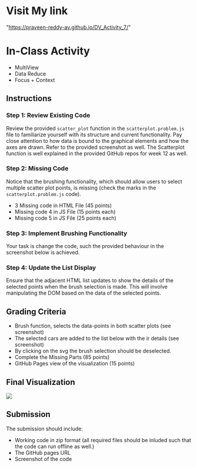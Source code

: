 # Visit My link
"https://praveen-reddy-av.github.io/DV_Activity_7/"




# In-Class Activity 
- MultiView 
- Data Reduce
- Focus + Context

## Instructions

### Step 1: Review Existing Code
Review the provided `scatter_plot` function in the `scatterplot.problem.js` file to familiarize yourself with its structure and current functionality. Pay close attention to how data is bound to the graphical elements and how the axes are drawn. Refer to the provided screenshot as well.
The Scatterplot function is well explained in the provided GitHub repos for week 12 as well.

### Step 2: Missing Code 
Notice that the brushing functionality, which should allow users to select multiple scatter plot points, is missing (check the marks in the `scatterplot.problem.js` code).
- 3 Missing code in HTML File (45 points) 
- Missing code 4 in JS File  (15 points each)
- Missing code 5 in JS File  (25 points each)

### Step 3: Implement Brushing Functionality
Your task is change the code, such the provided behaviour in the screenshot below is achieved.

### Step 4: Update the List Display
Ensure that the adjacent HTML list updates to show the details of the selected points when the brush selection is made. This will involve manipulating the DOM based on the data of the selected points.


## Grading Criteria
- Brush function, selects the data-points in both scatter plots (see screenshot)
- The selected cars are added to the list below with the ir details (see screenshot)
- By clicking on the svg the brush selection should be deselected.
- Complete the Missing Parts (85 points)
- GitHub Pages view of the visualization (15 points)

## Final Visualization

<img src="./FinalProduct.gif"/>

## Submission
The submission should include:
- Working code in zip format (all required files should be inluded such that the code can run offline as well.)
- The GitHub pages URL
- Screenshot of the code


